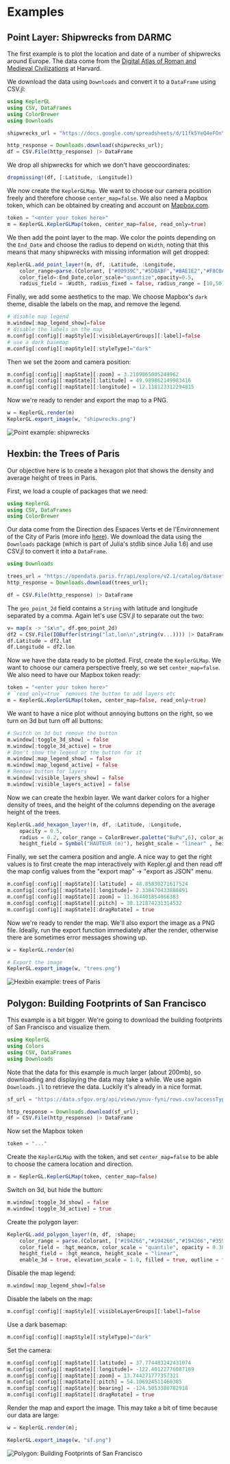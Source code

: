 # Examples 

## Point Layer: Shipwrecks from DARMC

The first example is to plot the location and date of a number of shipwrecks around Europe. The data come from the [Digital Atlas of Roman and Medieval Civilizations](https://darmc.harvard.edu/) at Harvard.

We download the data using `Downloads` and convert it to a `DataFrame` using CSV.jl:

```julia
using KeplerGL 
using CSV, DataFrames
using ColorBrewer
using Downloads

shipwrecks_url = "https://docs.google.com/spreadsheets/d/11fk5YeQ4eFOnYSBNpUdHp4TP42gJ7wY5/gviz/tq?tqx=out:csv&sheet=GeoDatabase"

http_response = Downloads.download(shipwrecks_url);
df = CSV.File(http_response) |> DataFrame
```

We drop all shipwrecks for which we don't have geocoordinates:

```julia
dropmissing!(df, [:Latitude, :Longitude])
```

We now create the `KeplerGLMap`. We want to choose our camera position freely and therefore choose `center_map=false`. We also need a Mapbox token, which can be obtained by creating and account on [Mapbox.com](https://www.mapbox.com/). 
```julia
token = "<enter your token here>" 
m = KeplerGL.KeplerGLMap(token, center_map=false, read_only=true)
```

We then add the point layer to the map. We color the points depending on the `End_Date` and choose the radius to depend on `Width`, noting that this means that many shipwrecks with missing information will get dropped:
```julia
KeplerGL.add_point_layer!(m, df, :Latitude, :Longitude,
    color_range=parse.(Colorant, ["#00939C","#5DBABF","#BAE1E2","#F8C0AA","#DD7755","#C22E00"]),
    color_field=:End_Date,color_scale="quantize",opacity=0.5,
    radius_field = :Width, radius_fixed = false, radius_range = [10,50])
```

Finally, we add some aesthetics to the map. We choose Mapbox's `dark` theme, disable the labels on the map, and remove the legend.

```julia
# disable map legend
m.window[:map_legend_show]=false
# disable the labels on the map
m.config[:config][:mapStyle][:visibleLayerGroups][:label]=false
# use a dark basemap
m.config[:config][:mapStyle][:styleType]="dark"
```

Then we set the zoom and camera position:
```julia
m.config[:config][:mapState][:zoom] = 3.2109865005249962
m.config[:config][:mapState][:latitude] = 49.989862149983416
m.config[:config][:mapState][:longitude] = 12.118123312294815
```

Now we're ready to render and export the map to a PNG.
```julia
w = KeplerGL.render(m)
KeplerGL.export_image(w, "shipwrecks.png")
```

![Point example: shipwrecks](assets/shipwrecks.png)


## Hexbin: the Trees of Paris

Our objective here is to create a hexagon plot that shows the density and average height of trees in Paris. 

First, we load a couple of packages that we need:
```julia
using KeplerGL 
using CSV, DataFrames
using ColorBrewer
```

Our data come from the Direction des Espaces Verts et de l'Environnement of the City of Paris (more info [here](https://opendata.paris.fr/explore/dataset/les-arbres/)). We download the data using the `Downloads` package (which is part of Julia's stdlib since Julia 1.6) and use CSV.jl to convert it into a `DataFrame`.
```julia
using Downloads

trees_url = "https://opendata.paris.fr/api/explore/v2.1/catalog/datasets/les-arbres/exports/csv?lang=fr&timezone=Europe%2FBerlin&use_labels=true&delimiter=%3B"
http_response = Downloads.download(trees_url);

df = CSV.File(http_response) |> DataFrame
```

The `geo_point_2d` field contains a `String` with latitude and longitude separated by a comma. Again let's use CSV.jl to separate out the two:
```julia
v= map(x -> "$x\n", df.geo_point_2d)
df2 = CSV.File(IOBuffer(string("lat,lon\n",string(v...)))) |> DataFrame
df.Latitude = df2.lat 
df.Longitude = df2.lon
```

Now we have the data ready to be plotted. First, create the `KeplerGLMap`. We want to choose our camera perspective freely, so we set `center_map=false`. We also need to have our Mapbox token ready:
```julia
token = "<enter your token here>" 
# `read_only=true` removes the button to add layers etc
m = KeplerGL.KeplerGLMap(token, center_map=false, read_only=true)
```

We want to have a nice plot without annoying buttons on the right, so we turn on 3d but turn off all buttons:
```julia
# Switch on 3d but remove the button
m.window[:toggle_3d_show] = false
m.window[:toggle_3d_active] = true
# Don't show the legend or the button for it
m.window[:map_legend_show] = false
m.window[:map_legend_active] = false
# Remove button for layers
m.window[:visible_layers_show] = false
m.window[:visible_layers_active] = false
```

Now we can create the hexbin layer. We want darker colors for a higher density of trees, and the height of the columns depending on the average height of the trees.
```julia
KeplerGL.add_hexagon_layer!(m, df, :Latitude, :Longitude,
    opacity = 0.5,
    radius = 0.2, color_range = ColorBrewer.palette("BuPu",6), color_aggregation = "average", coverage = 0.95,
    height_field = Symbol("HAUTEUR (m)"), height_scale = "linear" , height_range=[0,1000], enable_3d=true)
```

Finally, we set the camera position and angle. A nice way to get the right values is to first create the map interactively with Kepler.gl and then read off the map config values from the "export map" -> "export as JSON" menu.
```julia
m.config[:config][:mapState][:latitude] = 48.85830271617524
m.config[:config][:mapState][:longitude]= 2.338470433888891
m.config[:config][:mapState][:zoom] = 11.364401854866383
m.config[:config][:mapState][:pitch] = 30.121874231314532
m.config[:config][:mapState][:dragRotate] = true
```

Now we're ready to render the map. We'll also export the image as a PNG file. Ideally, run the export function immediately after the render, otherwise there are sometimes error messages showing up.
```julia
w = KeplerGL.render(m)

# Export the image
KeplerGL.export_image(w, "trees.png")
```

![Hexbin example: trees of Paris](assets/trees.png)

## Polygon: Building Footprints of San Francisco

This example is a bit bigger. We're going to download the building footprints of San Francisco and visualize them.

```julia
using KeplerGL
using Colors
using CSV, DataFrames
using Downloads
```

Note that the data for this example is much larger (about 200mb), so downloading and displaying
the data may take a while. We use again `Downloads.jl` to retrieve the data. Luckily it's already in 
a nice format.

```julia
sf_url = "https://data.sfgov.org/api/views/ynuv-fyni/rows.csv?accessType=DOWNLOAD"

http_response = Downloads.download(sf_url);
df = CSV.File(http_response) |> DataFrame
```

Now set the Mapbox token
```julia
token = "..."
```

Create the `KeplerGLMap` with the token, and set `center_map=false` to be able to choose the camera location and direction.
```julia
m = KeplerGL.KeplerGLMap(token, center_map=false)
```

Switch on 3d, but hide the button:
```julia
m.window[:toggle_3d_show] = false
m.window[:toggle_3d_active] = true
```

Create the polygon layer:
```julia
KeplerGL.add_polygon_layer!(m, df, :shape;
    color_range = parse.(Colorant, ["#194266","#194266","#194266","#355C7D","#355C7D","#63617F","#916681","#C06C84","#D28389","#F8B195"]),
    color_field = :hgt_meancm, color_scale = "quantile", opacity = 0.38, 
    height_field = :hgt_meancm, height_scale = "linear",
    enable_3d = true, elevation_scale = 1.0, filled = true, outline = false)
```

Disable the map legend:
```julia
m.window[:map_legend_show]=false
```

Disable the labels on the map:
```julia
m.config[:config][:mapStyle][:visibleLayerGroups][:label]=false
```

Use a dark basemap:
```julia
m.config[:config][:mapStyle][:styleType]="dark"
```

Set the camera:
```julia
m.config[:config][:mapState][:latitude] = 37.774483242431074
m.config[:config][:mapState][:longitude]= -122.40122776087189
m.config[:config][:mapState][:zoom] = 13.744271777357321
m.config[:config][:mapState][:pitch] = 54.106924511460385
m.config[:config][:mapState][:bearing] = -124.5053380782918
m.config[:config][:mapState][:dragRotate] = true
``` 

Render the map and export the image. This may take a bit of time because our data are large:
```julia
w = KeplerGL.render(m);

KeplerGL.export_image(w, "sf.png")
```

![Polygon: Building Footprints of San Francisco](assets/sf.png)